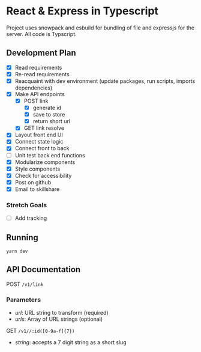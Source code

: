 # React & Express in Typescript

Project uses snowpack and esbuild for bundling of file and expressjs for the server. All code is Typscript. 



## Development Plan

- [x] Read requirements
- [x] Re-read requirements
- [x] Reacquaint with dev environment (update packages, run scripts, imports dependencies)
- [x] Make API endpoints
  - [x] POST link
    - [x] generate id
    - [x] save to store
    - [x] return short url
  - [x] GET link resolve
- [X] Layout front end UI
- [X] Connect state logic
- [X] Connect front to back
- [ ] Unit test back end functions
- [X] Modularize components
- [X] Style components
- [X] Check for accessibility 
- [X] Post on github
- [X] Email to skillshare

### Stretch Goals
 
- [ ] Add tracking

## Running

`yarn dev`


## API Documentation 

POST `/v1/link`

### Parameters

* _url_: URL string to transform (required)
* _urls_: Array of URL strings (optional)

GET `/v1//:id([0-9a-f]{7})`

* _string_: accepts a 7 digit string as a short slug






